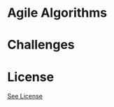 # Agile Algorithms

# Challenges

# License
[See License](https://github.com/CookiesNCream/agile-algorithms/blob/master/LICENSE.md)
